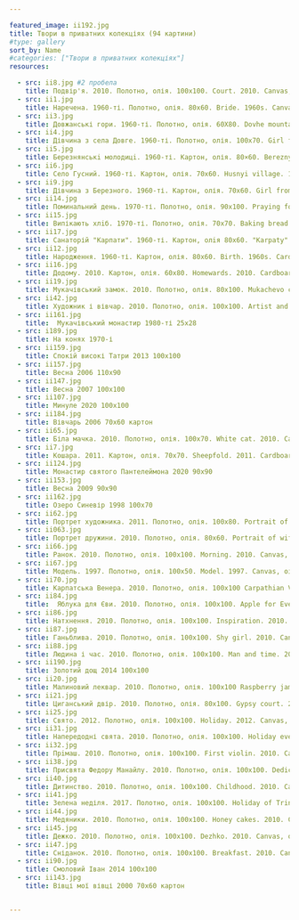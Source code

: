 ```yaml
---

featured_image: ii192.jpg
title: Твори в приватних колекціях (94 картини)
#type: gallery
sort_by: Name
#categories: ["Твори в приватних колекціях"]
resources:

  - src: ii8.jpg #2 пробела
    title: Подвір'я. 2010. Полотно, олія. 100х100. Court. 2010. Canvas, oil. #4 пробела
  - src: ii1.jpg
    title: Наречена. 1960-ті. Полотно, олія. 80х60. Bride. 1960s. Canvas, oil.
  - src: ii3.jpg
    title: Довжанські гори. 1960-ті. Полотно, олія. 60Х80. Dovhe mountains. 1960s. Canvas, oil.
  - src: ii4.jpg
    title: Дівчина з села Довге. 1960-ті. Полотно, олія. 100x70. Girl from Dovhe village. 1960s. Canvas, oil.
  - src: ii5.jpg
    title: Березнянськi молодицi. 1960-ті. Картон, олія. 80×60. Bereznyi young ladies. 1960s. Cardboard, oil.
  - src: ii6.jpg
    title: Село Гусний. 1960-ті. Картон, олія. 70х60. Husnyi village. 1960s. Cardboard, oil.
  - src: ii9.jpg
    title: Дівчина з Березного. 1960-ті. Картон, олія. 70x60. Girl from Bereznyi. 1960s. Cardboard, oil.
  - src: ii14.jpg
    title: Поминальний день. 1970-ті. Полотно, олія. 90х100. Praying for deceased. 1970s. Cardboard, oil.
  - src: ii15.jpg
    title: Випікають хлiб. 1970-ті. Полотно, олія. 70x70. Baking bread. 1970s. Canvas, oil.
  - src: ii17.jpg
    title: Санаторій "Карпати". 1960-ті. Картон, олiя 80х60. "Karpaty" sanatorium. 1960s. Cardboard, oil.
  - src: ii12.jpg
    title: Народження. 1960-ті. Картон, олія. 80х60. Birth. 1960s. Cardboard, oil.
  - src: ii16.jpg
    title: Додому. 2010. Картон, олія. 60x80. Homewards. 2010. Cardboard, oil.  
  - src: ii19.jpg
    title: Мукачівський замок. 2010. Полотно, олія. 80х100. Mukachevo castle. 2010. Canvas, oil.
  - src: ii42.jpg
    title: Художник і вівчар. 2010. Полотно, олія. 100х100. Artist and shepherd. 2010. Canvas, oil.
  - src: ii161.jpg
    title:	Мукачівський монастир 1980-ті 25х28
  - src: i189.jpg
    title: На конях 1970-і
  - src: ii159.jpg
    title: Спокій високі Татри 2013 100х100
  - src: ii157.jpg
    title: Весна 2006 110х90
  - src: ii147.jpg
    title: Весна 2007 100х100
  - src: ii107.jpg
    title: Минуле 2020 100х100
  - src: ii184.jpg
    title: Вівчарь 2006 70х60 картон
  - src: ii65.jpg
    title: Біла мачка. 2010. Полотно, олія. 100х70. White cat. 2010. Canvas, oil.
  - src: ii7.jpg
    title: Кошара. 2011. Картон, олія. 70х70. Sheepfold. 2011. Cardboard, oil.
  - src: ii124.jpg
    title: Монастир святого Пантелеймона 2020 90х90
  - src: ii153.jpg
    title: Весна 2009 90х90
  - src: ii162.jpg
    title: Озеро Синевір 1998 100х70
  - src: ii62.jpg
    title: Портрет художника. 2011. Полотно, олія. 100x80. Portrait of the artist. 2011. Canvas, oil.
  - src: ii063.jpg
    title: Портрет дружини. 2010. Полотно, олія. 80х60. Portrait of wife. 2010. Canvas, oil. 80x60.
  - src: ii66.jpg
    title: Ранок. 2010. Полотно, олія. 100х100. Morning. 2010. Canvas, oil. 100x100.
  - src: ii67.jpg
    title: Модель. 1997. Полотно, олія. 100х50. Model. 1997. Canvas, oil.
  - src: ii70.jpg
    title: Карпатська Венера. 2010. Полотно, олія. 100х100 Carpathian Venus. 2010. Canvas, oil.
  - src: ii84.jpg
    title:  Яблука для Єви. 2010. Полотно, олія. 100х100. Apple for Eve. 2010. Canvas, oil.
  - src: ii86.jpg
    title: Натхнення. 2010. Полотно, олія. 100х100. Inspiration. 2010. Canvas, oil.   
  - src: ii87.jpg
    title: Ганьблива. 2010. Полотно, олія. 100х100. Shy girl. 2010. Canvas, oil. 
  - src: ii88.jpg
    title: Людина і час. 2010. Полотно, олія. 100х100. Man and time. 2010. Canvas, oil.
  - src: ii190.jpg
    title: Золотий дощ 2014 100х100
  - src: ii20.jpg
    title: Малиновий леквар. 2010. Полотно, олія. 100х100 Raspberry jam. 2010. Canvas, oil.
  - src: ii21.jpg
    title: Циганський двір. 2010. Полотно, олія. 80х100. Gypsy court. 2010. Canvas, oil.
  - src: ii25.jpg
    title: Свято. 2012. Полотно, олія. 100х100. Holiday. 2012. Canvas, oil.
  - src: ii31.jpg
    title: Напередодні свята. 2010. Полотно, олія. 100x100. Holiday eve. 2010. Canvas, oil.
  - src: ii32.jpg
    title: Прiмаш. 2010. Полотно, олія. 100х100. First violin. 2010. Canvas, oil.
  - src: ii38.jpg
    title: Присвята Федору Манайлу. 2010. Полотно, олія. 100х100. Dedication to Fedir Manailo. 2010. Canvas, oil.
  - src: ii40.jpg
    title: Дитинство. 2010. Полотно, олія. 100х100. Childhood. 2010. Canvas, oil.
  - src: ii41.jpg
    title: Зелена неділя. 2017. Полотно, олія. 100х100. Holiday of Trinity. 2017. Canvas, oil.
  - src: ii44.jpg
    title: Медяники. 2010. Полотно, олія. 100х100. Honey cakes. 2010. Canvas, oil.
  - src: ii45.jpg
    title: Дежко. 2010. Полотно, олія. 100х100. Dezhko. 2010. Canvas, oil.
  - src: ii47.jpg
    title: Сніданок. 2010. Полотно, олія. 100х100. Breakfast. 2010. Canvas, oil.
  - src: ii90.jpg
    title: Смоловий Іван 2014 100х100
  - src: ii143.jpg
    title: Вівці мої вівці 2000 70х60 картон


---
```

